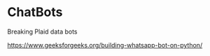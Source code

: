 # ChatBots
Breaking Plaid data bots

https://www.geeksforgeeks.org/building-whatsapp-bot-on-python/
